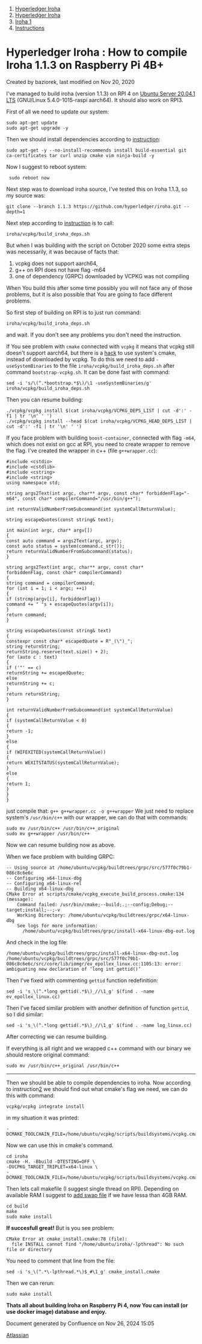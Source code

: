 1. [Hyperledger Iroha](index.html)
2. [Hyperledger Iroha](Hyperledger-Iroha_20873224.html)
3. [Iroha 1](Iroha-1_21015959.html)
4. [Instructions](Instructions_21015946.html)

# Hyperledger Iroha : How to compile Iroha 1.1.3 on Raspberry Pi 4B+

Created by baziorek, last modified on Nov 20, 2020

I've managed to build iroha (version 1.1.3) on RPI 4 on [Ubuntu Server 20.04.1 LTS](https://ubuntu.com/download/raspberry-pi) (GNU/Linux 5.4.0-1015-raspi aarch64). It should also work on RPI3.

First of all we need to update our system:

```
sudo apt-get update
sudo apt-get upgrade -y
```

Then we should install dependencies according to [instruction](https://iroha.readthedocs.io/en/master/build/index.html#installing-dependencies-with-vcpkg-dependency-manager):

```
sudo apt-get -y --no-install-recommends install build-essential git ca-certificates tar curl unzip cmake vim ninja-build -y
```

Now I suggest to reboot system:

```
 sudo reboot now
```

Next step was to download iroha source, I've tested this on Iroha 1.1.3, so my source was:

```
git clone --branch 1.1.3 https://github.com/hyperledger/iroha.git --depth=1
```

Next step according to [instruction](https://iroha.readthedocs.io/en/master/build/index.html#installing-dependencies-with-vcpkg-dependency-manager) is to call:

```
iroha/vcpkg/build_iroha_deps.sh
```

But when I was building with the script on October 2020 some extra steps was necessarily, it was because of facts that:

1. vcpkg does not support aarch64,
2. g++ on RPI does not have flag -m64
3. one of dependency (GRPC) downloaded by VCPKG was not compiling

When You build this after some time possibly you will not face any of those problems, but it is also possible that You are going to face different problems.

So first step of building on RPI is to just run command:

```
iroha/vcpkg/build_iroha_deps.sh
```

and wait. If you don't see any problems you don't need the instruction.

If You see problem with `cmake` connected with `vcpkg` it means that vcpkg still doesn't support aarch64, but there is a [hack](https://github.com/Microsoft/vcpkg/issues/3647) to use system's cmake, instead of downloaded by vcpkg. To do this we need to add `-useSystemBinaries` to the file `iroha/vcpkg/build_iroha_deps.sh` after command `bootstrap-vcpkg.sh`. It can be done fast with command:

```
sed -i 's/\(^.*bootstrap.*$\)/\1 -useSystemBinaries/g' iroha/vcpkg/build_iroha_deps.sh
```

Then you can resume building:

```
./vcpkg/vcpkg install $(cat iroha/vcpkg/VCPKG_DEPS_LIST | cut -d':' -f1 | tr '\n' ' ')
./vcpkg/vcpkg install --head $(cat iroha/vcpkg/VCPKG_HEAD_DEPS_LIST | cut -d':' -f1 | tr '\n' ' ')
```

If you face problem with building `boost-container`, connected with flag `-m64`, which does not exist on gcc at RPI, you need to create wrapper to remove the flag. I've created the wrapper in c++ (file `g++wrapper.cc`):

`#include <cstdio>`  
`#include <cstdlib>`  
`#include <cstring>`  
`#include <string>`  
`using namespace std;`

`string args2Text(int argc, char** argv, const char* forbiddenFlag="-m64", const char* compilerCommand="/usr/bin/g++");`

`int returnValidNumberFromSubcommand(int systemCallReturnValue);`

`string escapeQuotes(const string& text);`

`int main(int argc, char* argv[])`  
`{`  
`const auto command = args2Text(argc, argv);`  
`const auto status = system(command.c_str());`  
`return returnValidNumberFromSubcommand(status);`  
`}`

`string args2Text(int argc, char** argv, const char* forbiddenFlag, const char* compilerCommand)`  
`{`  
`string command = compilerCommand;`  
`for (int i = 1; i < argc; ++i)`  
`{`  
`if (strcmp(argv[i], forbiddenFlag))`  
`command += " "s + escapeQuotes(argv[i]);`  
`}`  
`return command;`  
`}`

`string escapeQuotes(const string& text)`  
`{`  
`constexpr const char* escapedQuote = R"_(\")_";`  
`string returnString;`  
`returnString.reserve(text.size() + 2);`  
`for (auto c : text)`  
`{`  
`if ('"' == c)`  
`returnString += escapedQuote;`  
`else`  
`returnString += c;`  
`}`  
`return returnString;`  
`}`

`int returnValidNumberFromSubcommand(int systemCallReturnValue)`  
`{`  
`if (systemCallReturnValue < 0)`  
`{`  
`return -1;`  
`}`  
`else`  
`{`  
`if (WIFEXITED(systemCallReturnValue))`  
`{`  
`return WEXITSTATUS(systemCallReturnValue);`  
`}`  
`else`  
`{`  
`return 1;`  
`}`  
`}`  
`}`

just compile that: `g++ g++wrapper.cc -o g++wrapper` We just need to replace system's `/usr/bin/c++` with our wrapper, we can do that with commands:

```
sudo mv /usr/bin/c++ /usr/bin/c++_original
sudo mv g++wrapper /usr/bin/c++
```

Now we can resume building now as above.

When we face problem with building GRPC:

```
-- Using source at /home/ubuntu/vcpkg/buildtrees/grpc/src/577f0c79b1-086c8c6e6c
-- Configuring x64-linux-dbg
-- Configuring x64-linux-rel
-- Building x64-linux-dbg
CMake Error at scripts/cmake/vcpkg_execute_build_process.cmake:134 (message):
    Command failed: /usr/bin/cmake;--build;.;--config;Debug;--target;install;--;-v
    Working Directory: /home/ubuntu/vcpkg/buildtrees/grpc/x64-linux-dbg
    See logs for more information:
      /home/ubuntu/vcpkg/buildtrees/grpc/install-x64-linux-dbg-out.log
```

And check in the log file:

```
/home/ubuntu/vcpkg/buildtrees/grpc/install-x64-linux-dbg-out.log
/home/ubuntu/vcpkg/buildtrees/grpc/src/577f0c79b1-086c8c6e6c/src/core/lib/iomgr/ev_epollex_linux.cc:1105:13: error: ambiguating new declaration of ‘long int gettid()’
```

Then I've fixed with commenting `gettid` function redefinition:

```
sed -i 's_\(^.*long gettid(.*$\)_//\1_g' $(find . -name ev_epollex_linux.cc)
```

Then I've faced similar problem with another definition of function `gettid`, so I did similar:

```
sed -i 's_\(^.*long gettid(.*$\)_//\1_g' $(find . -name log_linux.cc)
```

After correcting we can resume building.

If everything is all right and we wrapped c++ command with our binary we should restore original command:

```
sudo mv /usr/bin/c++_original /usr/bin/c++
```

* * *

Then we should be able to compile dependencies to iroha. Now according to instruction[2](https://iroha.readthedocs.io/en/master/build/index.html#installing-dependencies-with-vcpkg-dependency-manager) we should find out what cmake's flag we need, we can do this with command:

```
vcpkg/vcpkg integrate install
```

in my situation it was printed:

```
-DCMAKE_TOOLCHAIN_FILE=/home/ubuntu/vcpkg/scripts/buildsystems/vcpkg.cmake
```

Now we can use this in cmake's command.

```
cd iroha
cmake -H. -Bbuild -DTESTING=OFF \
-DVCPKG_TARGET_TRIPLET=x64-linux \
-DCMAKE_TOOLCHAIN_FILE=/home/ubuntu/vcpkg/scripts/buildsystems/vcpkg.cmake
```

Then lets call makefile (I suggest single thread on RPI). Depending on available RAM I suggest to [add swap file](https://pimylifeup.com/raspberry-pi-swap-file/) if we have lessa than 4GB RAM.

```
cd build
make
sudo make install
```

**If succesfull great!** But is you see problem:

```
CMake Error at cmake_install.cmake:78 (file):
  file INSTALL cannot find "/home/ubuntu/iroha/-lpthread": No such file or directory
```

You need to comment that line from the file:

```
sed -i 's_\(^.*\-lpthread.*\)$_#\1_g' cmake_install.cmake
```

Then we can rerun:

```
sudo make install
```

**Thats all about building Iroha on Raspberry Pi 4, now You can install (or use docker image) database and enjoy.**

Document generated by Confluence on Nov 26, 2024 15:05

[Atlassian](http://www.atlassian.com/)
